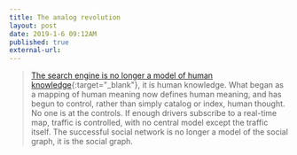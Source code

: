 ```yaml
---
title: The analog revolution
layout: post
date: 2019-1-6 09:12AM
published: true
external-url: 
---
```


> [The search engine is no longer a model of human knowledge](https://www.edge.org/conversation/george_dyson-childhoods-end){:target="_blank"}, it is human knowledge. What began as a mapping of human meaning now defines human meaning, and has begun to control, rather than simply catalog or index, human thought. No one is at the controls. If enough drivers subscribe to a real-time map, traffic is controlled, with no central model except the traffic itself. The successful social network is no longer a model of the social graph, it is the social graph.
